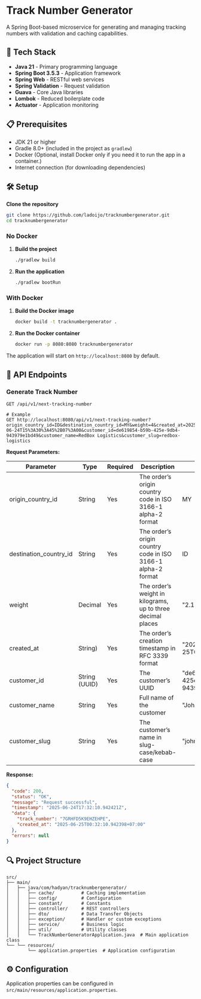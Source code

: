 # Track Number Generator

A Spring Boot-based microservice for generating and managing tracking numbers with validation and caching capabilities.

## 🚀 Tech Stack

- **Java 21** - Primary programming language
- **Spring Boot 3.5.3** - Application framework
- **Spring Web** - RESTful web services
- **Spring Validation** - Request validation
- **Guava** - Core Java libraries
- **Lombok** - Reduced boilerplate code
- **Actuator** - Application monitoring

## 📋 Prerequisites

- JDK 21 or higher
- Gradle 8.0+ (included in the project as `gradlew`)
- Docker (Optional, install Docker only if you need it to run the app in a container.)
- Internet connection (for downloading dependencies)

## 🛠️ Setup

**Clone the repository**

   ```bash
   git clone https://github.com/ladoijo/tracknumbergenerator.git
   cd tracknumbergenerator
   ```

### No Docker

1. **Build the project**
   ```bash
   ./gradlew build
   ```

2. **Run the application**
   ```bash
   ./gradlew bootRun
   ```

### With Docker

1. **Build the Docker image**
   ```bash
   docker build -t tracknumbergenerator .
   ```
2. **Run the Docker container**
   ```bash
   docker run -p 8080:8080 tracknumbergenerator
   ```

The application will start on `http://localhost:8080` by default.

## 🚦 API Endpoints

### Generate Track Number

```
GET /api/v1/next-tracking-number

# Example
GET http://localhost:8080/api/v1/next-tracking-number?origin_country_id=ID&destination_country_id=MY&weight=4&created_at=2025-06-24T15%3A30%3A45%2B07%3A00&customer_id=de619854-b59b-425e-9db4-943979e1bd49&customer_name=RedBox Logistics&customer_slug=redbox-logistics
```

**Request Parameters:**

| Parameter              | Type          | Required | Description                                                  | Example                                |
|------------------------|---------------|----------|--------------------------------------------------------------|----------------------------------------|
| origin_country_id      | String        | Yes      | The order’s origin country code in ISO 3166-1 alpha-2 format | MY                                     |
| destination_country_id | String        | Yes      | The order’s origin country code in ISO 3166-1 alpha-2 format | ID                                     |
| weight                 | Decimal       | Yes      | The order’s weight in kilograms, up to three decimal places  | "2.123"                                |
| created_at             | String)       | Yes      | The order’s creation timestamp in RFC 3339 format            | "2024-06-25T01:20:30+07:00"            |
| customer_id            | String (UUID) | Yes      | The customer’s UUID                                          | "de619854-b59b-425e-9db4-943979e1bd49" |
| customer_name          | String        | Yes      | Full name of the customer                                    | "John Doe"                             |
| customer_slug          | String        | Yes      | The customer’s name in slug-case/kebab-case                  | "john-doe"                             |

**Response:**

```json
{
  "code": 200,
  "status": "OK",
  "message": "Request successful",
  "timestamp": "2025-06-24T17:32:10.942421Z",
  "data": {
    "track_number": "7GRHFD5K9EHZEHPE",
    "created_at": "2025-06-25T00:32:10.942398+07:00"
  },
  "errors": null
}
```

## 🔍 Project Structure

```
src/
├── main/
│   ├── java/com/hadyan/tracknumbergenerator/
│   │   ├── cache/          # Caching implementation
│   │   ├── config/         # Configuration
│   │   ├── constant/       # Constants
│   │   ├── controller/     # REST controllers
│   │   ├── dto/            # Data Transfer Objects
│   │   ├── exception/      # Handler or custom exceptions
│   │   ├── service/        # Business logic
│   │   ├── util/           # Utility classes
│   │   └── TrackNumberGeneratorApplication.java  # Main application class
└── └── resources/
        └── application.properties  # Application configuration
```

## ⚙️ Configuration

Application properties can be configured in `src/main/resources/application.properties`.